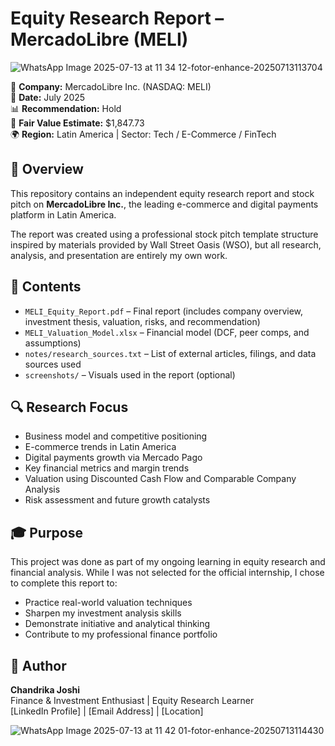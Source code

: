 # Equity Research Report – MercadoLibre (MELI)

 ![WhatsApp Image 2025-07-13 at 11 34 12-fotor-enhance-20250713113704](https://github.com/user-attachments/assets/3edb912c-4d7a-4a21-83e8-a74cb42b71ec)


📌 **Company:** MercadoLibre Inc. (NASDAQ: MELI)  
📅 **Date:** July 2025  
📊 **Recommendation:** Hold  
🎯 **Fair Value Estimate:** $1,847.73  
🌍 **Region:** Latin America | Sector: Tech / E-Commerce / FinTech

## 📝 Overview

This repository contains an independent equity research report and stock pitch on **MercadoLibre Inc.**, the leading e-commerce and digital payments platform in Latin America.

The report was created using a professional stock pitch template structure inspired by materials provided by Wall Street Oasis (WSO), but all research, analysis, and presentation are entirely my own work.

## 📂 Contents

- `MELI_Equity_Report.pdf` – Final report (includes company overview, investment thesis, valuation, risks, and recommendation)
- `MELI_Valuation_Model.xlsx` – Financial model (DCF, peer comps, and assumptions)
- `notes/research_sources.txt` – List of external articles, filings, and data sources used
- `screenshots/` – Visuals used in the report (optional)


## 🔍 Research Focus

- Business model and competitive positioning
- E-commerce trends in Latin America
- Digital payments growth via Mercado Pago
- Key financial metrics and margin trends
- Valuation using Discounted Cash Flow and Comparable Company Analysis
- Risk assessment and future growth catalysts


## 🎓 Purpose

This project was done as part of my ongoing learning in equity research and financial analysis. While I was not selected for the official internship, I chose to complete this report to:

- Practice real-world valuation techniques
- Sharpen my investment analysis skills
- Demonstrate initiative and analytical thinking
- Contribute to my professional finance portfolio


## 💼 Author

**Chandrika Joshi**  
Finance & Investment Enthusiast | Equity Research Learner  
[LinkedIn Profile] | [Email Address] | [Location]


![WhatsApp Image 2025-07-13 at 11 42 01-fotor-enhance-20250713114430](https://github.com/user-attachments/assets/c4bf2389-5528-4781-82fd-3ce1f2b898d4)

